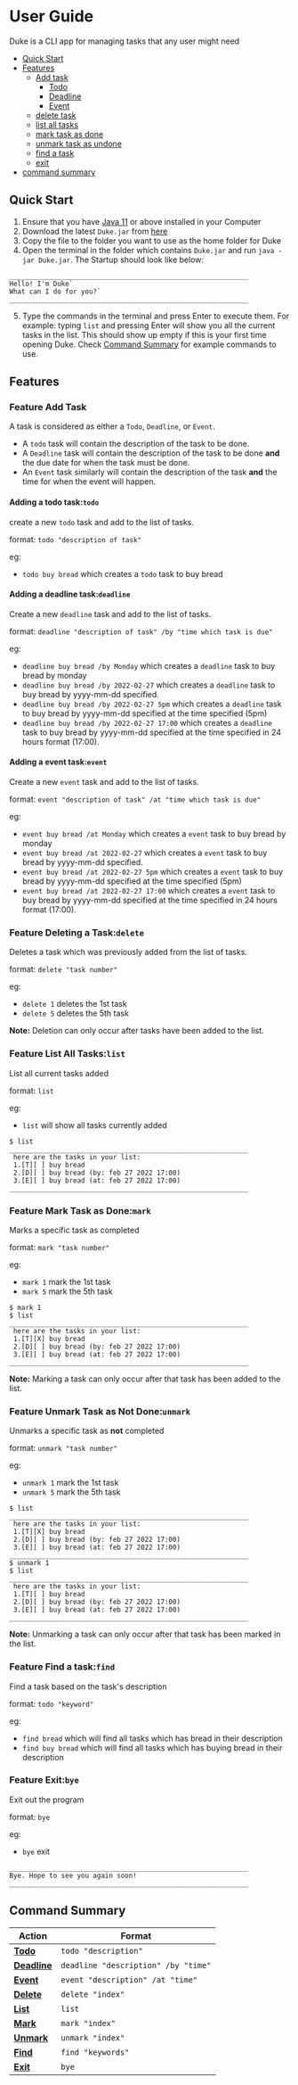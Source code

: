 # User Guide

Duke is a CLI app for managing tasks that any user might need

* [Quick Start][1]
* [Features][2]
  * [Add task][3]
    * [Todo][11]
    * [Deadline][12]
    * [Event][13]
  * [delete task][4]
  * [list all tasks][5]
  * [mark task as done][6]
  * [unmark task as undone][7]
  * [find a task][8]
  * [exit][9]
* [command summary][10]
## Quick Start
1. Ensure that you have [Java 11](https://www.oracle.com/java/technologies/downloads/#java11) or above installed in your Computer
2. Download the latest `Duke.jar` from [here]()
3. Copy the file to the folder you want to use as the home folder for Duke
4. Open the terminal in the folder which contains `Duke.jar` and run `java -jar Duke.jar`. The Startup should look like below:
```
____________________________________________________________
Hello! I'm Duke`
What can I do for you?`
____________________________________________________________
```
5. Type the commands in the terminal and press Enter to execute them. For example: typing `list` and pressing Enter will show you all the current tasks in the list.
This should show up empty if this is your first time opening Duke. Check [Command Summary][10] for example commands to use.

## Features
### Feature Add Task
A task is considered as either a `Todo`, `Deadline`, or `Event`.
- A `todo` task will contain the description of the task to be done.
- A `Deadline` task will contain the description of the task to be done **and** the due date for when the task must be done.
- An `Event` task similarly will contain the description of the task **and** the time for when the event will happen.
#### Adding a todo task:`todo`
create a new `todo` task and add to the list of tasks.

format: `todo "description of task"`

eg: 
* `todo buy bread` which creates a `todo` task to buy bread
#### Adding a deadline task:`deadline`
Create a new `deadline` task and add to the list of tasks.

format: `deadline "description of task" /by "time which task is due"`

eg:
* `deadline buy bread /by Monday` which creates a `deadline` task to buy bread by monday
* `deadline buy bread /by 2022-02-27` which creates a `deadline` task to buy bread by yyyy-mm-dd specified.
* `deadline buy bread /by 2022-02-27 5pm` which creates a `deadline` task to buy bread by yyyy-mm-dd specified at the time specified (5pm)
* `deadline buy bread /by 2022-02-27 17:00` which creates a `deadline` task to buy bread by yyyy-mm-dd specified at the time specified in 24 hours format (17:00).
#### Adding a event task:`event`
Create a new `event` task and add to the list of tasks.

format: `event "description of task" /at "time which task is due"`

eg:
* `event buy bread /at Monday` which creates a `event` task to buy bread by monday
* `event buy bread /at 2022-02-27` which creates a `event` task to buy bread by yyyy-mm-dd specified.
* `event buy bread /at 2022-02-27 5pm` which creates a `event` task to buy bread by yyyy-mm-dd specified at the time specified (5pm)
* `event buy bread /at 2022-02-27 17:00` which creates a `event` task to buy bread by yyyy-mm-dd specified at the time specified in 24 hours format (17:00).
### Feature Deleting a Task:`delete`
Deletes a task which was previously added from the list of tasks.

format: `delete "task number"`

eg:
* `delete 1` deletes the 1st task
* `delete 5` deletes the 5th task

**Note:** Deletion can only occur after tasks have been added to the list.
### Feature List All Tasks:`list`
List all current tasks added

format: `list`

eg:
* `list` will show all tasks currently added
```
$ list
____________________________________________________________
 here are the tasks in your list:
 1.[T][ ] buy bread
 2.[D][ ] buy bread (by: feb 27 2022 17:00)
 3.[E][ ] buy bread (at: feb 27 2022 17:00)
____________________________________________________________
```
### Feature Mark Task as Done:`mark`
Marks a specific task as completed

format: `mark "task number"`

eg:
* `mark 1` mark the 1st task
* `mark 5` mark the 5th task
```
$ mark 1
$ list
____________________________________________________________
 here are the tasks in your list:
 1.[T][X] buy bread
 2.[D][ ] buy bread (by: feb 27 2022 17:00)
 3.[E][ ] buy bread (at: feb 27 2022 17:00)
____________________________________________________________
```

**Note:** Marking a task can only occur after that task has been added to the list.
### Feature Unmark Task as Not Done:`unmark`
Unmarks a specific task as **not** completed

format: `unmark "task number"`

eg:
* `unmark 1` mark the 1st task
* `unmark 5` mark the 5th task
```
$ list
____________________________________________________________
 here are the tasks in your list:
 1.[T][X] buy bread
 2.[D][ ] buy bread (by: feb 27 2022 17:00)
 3.[E][ ] buy bread (at: feb 27 2022 17:00)
____________________________________________________________
$ unmark 1
$ list
____________________________________________________________
 here are the tasks in your list:
 1.[T][ ] buy bread
 2.[D][ ] buy bread (by: feb 27 2022 17:00)
 3.[E][ ] buy bread (at: feb 27 2022 17:00)
____________________________________________________________
```

**Note:** Unmarking a task can only occur after that task has been marked in the list.
### Feature Find a task:`find`
Find a task based on the task's description

format: `todo "keyword"`

eg:
* `find bread` which will find all tasks which has bread in their description
* `find buy bread` which will find all tasks which has buying bread in their description
### Feature Exit:`bye`
Exit out the program

format: `bye`

eg:
* `bye` exit
```
____________________________________________________________
Bye. Hope to see you again soon!
____________________________________________________________
```
## Command Summary
 Action             | Format                    
--------------------|-----------------------------------
 **[Todo][11]**     | `todo "description"`              
 **[Deadline][12]** | `deadline "description" /by "time"` 
 **[Event][13]**    | `event "description" /at "time"`  
 **[Delete][4]**    | `delete "index"`                  
 **[List][5]**      | `list`                            
 **[Mark][6]**      | `mark "index"`                    
 **[Unmark][7]**    | `unmark "index"`                  
 **[Find][8]**      | `find "keywords"`                  
 **[Exit][9]**      | `bye`                             

[1]: https://github.com/Nnythingy/ip/blob/master/docs/README.md#quick-start
[2]: https://github.com/Nnythingy/ip/blob/master/docs/README.md#features
[3]: https://github.com/Nnythingy/ip/blob/master/docs/README.md#feature-add-task
[4]: https://github.com/Nnythingy/ip/blob/master/docs/README.md#feature-deleting-a-taskdelete
[5]: https://github.com/Nnythingy/ip/blob/master/docs/README.md#feature-list-all-taskslist
[6]: https://github.com/Nnythingy/ip/blob/master/docs/README.md#feature-mark-task-as-donemark
[7]: https://github.com/Nnythingy/ip/blob/master/docs/README.md#feature-unmark-task-as-not-doneunmark
[8]: https://github.com/Nnythingy/ip/blob/master/docs/README.md#feature-find-a-taskfind
[9]: https://github.com/Nnythingy/ip/blob/master/docs/README.md#feature-exitbye
[10]: https://github.com/Nnythingy/ip/blob/master/docs/README.md#command-summary
[11]: https://github.com/Nnythingy/ip/blob/master/docs/README.md#adding-a-todo-tasktodo
[12]: https://github.com/Nnythingy/ip/blob/master/docs/README.md#adding-a-deadline-taskdeadline
[13]: https://github.com/Nnythingy/ip/blob/master/docs/README.md#adding-a-event-taskevent

